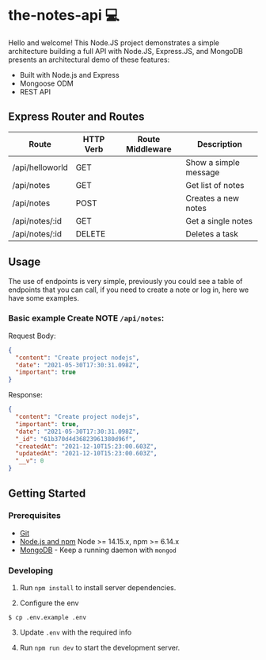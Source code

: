 # the-notes-api 💻

Hello and welcome! This Node.JS  project demonstrates a simple architecture building a full API with Node.JS, Express.JS, and MongoDB presents an architectural demo of these features:

- Built with Node.js and Express
- Mongoose ODM
- REST API

## Express Router and Routes

| Route               | HTTP Verb | Route Middleware   | Description                          |
| --------------------| --------- | ------------------ | ------------------------------------ |
| /api/helloworld     | GET       |                    | Show a simple message                |
| /api/notes          | GET       |                    | Get list of notes                    |
| /api/notes          | POST      |                    | Creates a new notes                  |
| /api/notes/:id      | GET       |                    | Get a single notes                   |
| /api/notes/:id      | DELETE    |                    | Deletes a task                       |


## Usage
The use of endpoints is very simple, previously you could see a table of endpoints that you can call, if you need to create a note or log in, here we have some examples.

### Basic example **Create NOTE** `/api/notes`:

Request Body:
```json
{
  "content": "Create project nodejs",
  "date": "2021-05-30T17:30:31.098Z",
  "important": true
}
```

Response:
```json
{
  "content": "Create project nodejs",
  "important": true,
  "date": "2021-05-30T17:30:31.098Z",
  "_id": "61b370d4d36823961380d96f",
  "createdAt": "2021-12-10T15:23:00.603Z",
  "updatedAt": "2021-12-10T15:23:00.603Z",
  "__v": 0
}
```

## Getting Started

### Prerequisites

- [Git](https://git-scm.com/)
- [Node.js and npm](nodejs.org) Node >= 14.15.x, npm >= 6.14.x
- [MongoDB](https://www.mongodb.org/) - Keep a running daemon with `mongod`

### Developing

1. Run `npm install` to install server dependencies.

2. Configure the env
```shell
$ cp .env.example .env
```

3. Update `.env` with the required info

4. Run `npm run dev` to start the development server.
